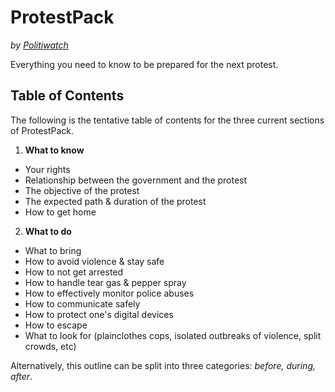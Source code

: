 # ProtestPack
_by [Politiwatch](https://politiwatch.org)_

Everything you need to know to be prepared for the next protest.

## Table of Contents
The following is the tentative table of contents for the three current sections of ProtestPack.

1. **What to know**
  * Your rights
  * Relationship between the government and the protest
  * The objective of the protest
  * The expected path & duration of the protest
  * How to get home
2. **What to do**
  * What to bring
  * How to avoid violence & stay safe
  * How to not get arrested
  * How to handle tear gas & pepper spray
  * How to effectively monitor police abuses
  * How to communicate safely
  * How to protect one's digital devices
  * How to escape
  * What to look for (plainclothes cops, isolated outbreaks of violence, split crowds, etc)

Alternatively, this outline can be split into three categories: _before, during, after_.
